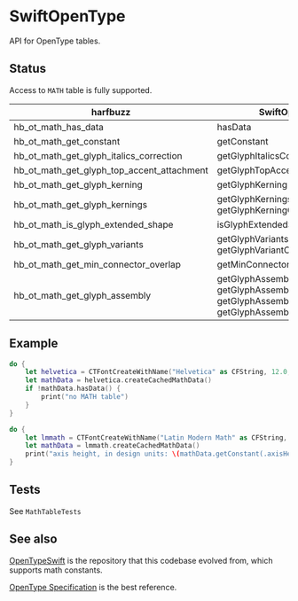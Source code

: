 # SwiftOpenType

API for OpenType tables. 

## Status

Access to `MATH` table is fully supported.


| harfbuzz | SwiftOpenType |
|--|--|
| hb_ot_math_has_data | hasData |
| hb_ot_math_get_constant | getConstant |
| hb_ot_math_get_glyph_italics_correction | getGlyphItalicsCorrection|
| hb_ot_math_get_glyph_top_accent_attachment | getGlyphTopAccentAttachment |
| hb_ot_math_get_glyph_kerning | getGlyphKerning |
| hb_ot_math_get_glyph_kernings | getGlyphKernings, <br> getGlyphKerningCount |
| hb_ot_math_is_glyph_extended_shape | isGlyphExtendedShape |
| hb_ot_math_get_glyph_variants | getGlyphVariants, <br> getGlyphVariantCount |
| hb_ot_math_get_min_connector_overlap | getMinConnectorOverlap |
| hb_ot_math_get_glyph_assembly | getGlyphAssembly, <br> getGlyphAssemblyItalicsCorrection, <br> getGlyphAssemblyParts, <br> getGlyphAssemblyPartCount |



## Example


```swift
do {
    let helvetica = CTFontCreateWithName("Helvetica" as CFString, 12.0, nil)
    let mathData = helvetica.createCachedMathData()
    if !mathData.hasData() {
        print("no MATH table")
    }
}

do {
    let lmmath = CTFontCreateWithName("Latin Modern Math" as CFString, 12.0, nil)
    let mathData = lmmath.createCachedMathData()
    print("axis height, in design units: \(mathData.getConstant(.axisHeight))")
}
```


## Tests

See `MathTableTests`


## See also

[OpenTypeSwift] is the repository that this codebase evolved from, which supports math constants.

[OpenType Specification] is the best reference. 


[OpenTypeSwift]: https://github.com/mossprescott/OpenTypeSwift
[OpenType Specification]: https://learn.microsoft.com/en-us/typography/opentype/spec/
